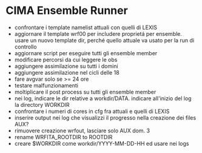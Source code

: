 # CIMA Ensemble Runner

* confrontare i template namelist attuali con quelli di LEXIS 
* aggiornare il template wrf00 per includere proprietá per ensemble. usare un nuovo template dir, perché quello attuale va usato per la run di controllo
* aggiornare script per eseguire tutti gli ensemble member
* modificare percorsi da cui leggere le obs
* aggiungere assimilazione su tutti i domini
* aggiungere assimilazione nel cicli delle 18
* fare avgvar solo se >= 24 ore
* testare malfunzionamenti
* moltiplicare il post process su tutti gli ensemble member
* nei log, indicare le dir relative a workdir/DATA. indicare all'inizio del log la directory WORKDIR
* confrontare i numeri di cores in cfg fra attuali e quelli di LEXIS 
* inserire output nei log che visualizzi il progresso nella creazione dei files AUX?
* rimuovere creazione wrfout, lasciare solo AUX dom. 3
* rename WRFITA_ROOTDIR to ROOTDIR
* creare $WORKDIR come workdir/YYYY-MM-DD-HH ed usare nei logs